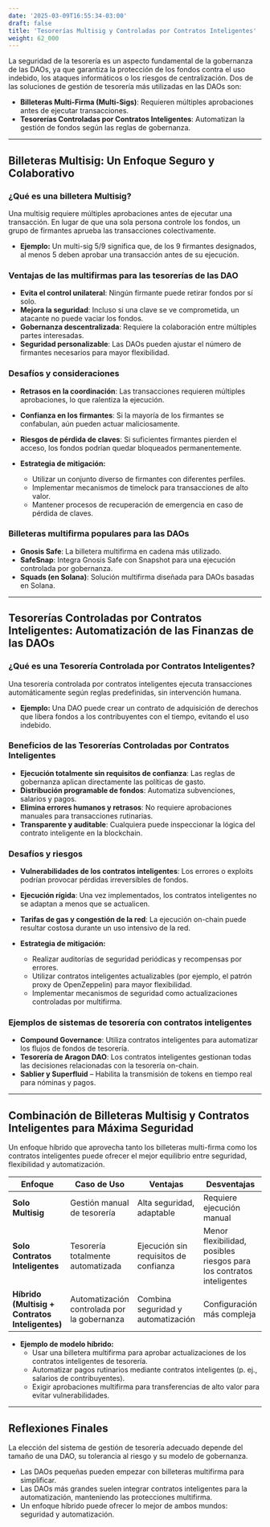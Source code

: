 ```yaml
---
date: '2025-03-09T16:55:34-03:00'
draft: false
title: 'Tesorerías Multisig y Controladas por Contratos Inteligentes'
weight: 62_000
---
```


La seguridad de la tesorería es un aspecto fundamental de la gobernanza de las DAOs, ya que garantiza la protección de los fondos contra el uso indebido, los ataques informáticos o los riesgos de centralización. Dos de las soluciones de gestión de tesorería más utilizadas en las DAOs son:

- **Billeteras Multi-Firma (Multi-Sigs)**: Requieren múltiples aprobaciones antes de ejecutar transacciones.
- **Tesorerías Controladas por Contratos Inteligentes**: Automatizan la gestión de fondos según las reglas de gobernanza.

---

## **Billeteras Multisig: Un Enfoque Seguro y Colaborativo**

### **¿Qué es una billetera Multisig?**
Una multisig requiere múltiples aprobaciones antes de ejecutar una transacción. En lugar de que una sola persona controle los fondos, un grupo de firmantes aprueba las transacciones colectivamente.

- **Ejemplo:** Un multi-sig 5/9 significa que, de los 9 firmantes designados, al menos 5 deben aprobar una transacción antes de su ejecución.

### **Ventajas de las multifirmas para las tesorerías de las DAO**
- **Evita el control unilateral**: Ningún firmante puede retirar fondos por sí solo.
- **Mejora la seguridad**: Incluso si una clave se ve comprometida, un atacante no puede vaciar los fondos.
- **Gobernanza descentralizada**: Requiere la colaboración entre múltiples partes interesadas.
- **Seguridad personalizable**: Las DAOs pueden ajustar el número de firmantes necesarios para mayor flexibilidad.

### **Desafíos y consideraciones**
- **Retrasos en la coordinación**: Las transacciones requieren múltiples aprobaciones, lo que ralentiza la ejecución.
- **Confianza en los firmantes**: Si la mayoría de los firmantes se confabulan, aún pueden actuar maliciosamente.
- **Riesgos de pérdida de claves**: Si suficientes firmantes pierden el acceso, los fondos podrían quedar bloqueados permanentemente.

- **Estrategia de mitigación:**
  - Utilizar un conjunto diverso de firmantes con diferentes perfiles.
  - Implementar mecanismos de timelock para transacciones de alto valor. 
  - Mantener procesos de recuperación de emergencia en caso de pérdida de claves.

### **Billeteras multifirma populares para las DAOs**
- **Gnosis Safe**: La billetera multifirma en cadena más utilizado.
- **SafeSnap**: Integra Gnosis Safe con Snapshot para una ejecución controlada por gobernanza.
- **Squads (en Solana)**: Solución multifirma diseñada para DAOs basadas en Solana.

---

## **Tesorerías Controladas por Contratos Inteligentes: Automatización de las Finanzas de las DAOs**

### **¿Qué es una Tesorería Controlada por Contratos Inteligentes?**
Una tesorería controlada por contratos inteligentes ejecuta transacciones automáticamente según reglas predefinidas, sin intervención humana.

- **Ejemplo:** Una DAO puede crear un contrato de adquisición de derechos que libera fondos a los contribuyentes con el tiempo, evitando el uso indebido.

### **Beneficios de las Tesorerías Controladas por Contratos Inteligentes**
- **Ejecución totalmente sin requisitos de confianza**: Las reglas de gobernanza aplican directamente las políticas de gasto.
- **Distribución programable de fondos**: Automatiza subvenciones, salarios y pagos.
- **Elimina errores humanos y retrasos**: No requiere aprobaciones manuales para transacciones rutinarias.
- **Transparente y auditable**: Cualquiera puede inspeccionar la lógica del contrato inteligente en la blockchain.

### **Desafíos y riesgos**
- **Vulnerabilidades de los contratos inteligentes**: Los errores o exploits podrían provocar pérdidas irreversibles de fondos.
- **Ejecución rígida**: Una vez implementados, los contratos inteligentes no se adaptan a menos que se actualicen.
- **Tarifas de gas y congestión de la red**: La ejecución on-chain puede resultar costosa durante un uso intensivo de la red.

- **Estrategia de mitigación:**
  - Realizar auditorías de seguridad periódicas y recompensas por errores.
  - Utilizar contratos inteligentes actualizables (por ejemplo, el patrón proxy de OpenZeppelin) para mayor flexibilidad.
  - Implementar mecanismos de seguridad como actualizaciones controladas por multifirma.

### **Ejemplos de sistemas de tesorería con contratos inteligentes**
- **Compound Governance**: Utiliza contratos inteligentes para automatizar los flujos de fondos de tesorería.
- **Tesorería de Aragon DAO**: Los contratos inteligentes gestionan todas las decisiones relacionadas con la tesorería on-chain. 
- **Sablier y Superfluid** – Habilita la transmisión de tokens en tiempo real para nóminas y pagos.

---

## **Combinación de Billeteras Multisig y Contratos Inteligentes para Máxima Seguridad**

Un enfoque híbrido que aprovecha tanto los billeteras multi-firma como los contratos inteligentes puede ofrecer el mejor equilibrio entre seguridad, flexibilidad y automatización.

| **Enfoque** | **Caso de Uso** | **Ventajas** | **Desventajas** |
|-------------|------------|---------|---------|
| **Solo Multisig** | Gestión manual de tesorería | Alta seguridad, adaptable | Requiere ejecución manual |
| **Solo Contratos Inteligentes** | Tesorería totalmente automatizada | Ejecución sin requisitos de confianza | Menor flexibilidad, posibles riesgos para los contratos inteligentes |
| **Híbrido (Multisig + Contratos Inteligentes)** | Automatización controlada por la gobernanza | Combina seguridad y automatización | Configuración más compleja |

- **Ejemplo de modelo híbrido:**
  - Usar una billetera multifirma para aprobar actualizaciones de los contratos inteligentes de tesorería.
  - Automatizar pagos rutinarios mediante contratos inteligentes (p. ej., salarios de contribuyentes).
  - Exigir aprobaciones multifirma para transferencias de alto valor para evitar vulnerabilidades.

---

## **Reflexiones Finales**

La elección del sistema de gestión de tesorería adecuado depende del tamaño de una DAO, su tolerancia al riesgo y su modelo de gobernanza.

- Las DAOs pequeñas pueden empezar con billeteras multifirma para simplificar.
- Las DAOs más grandes suelen integrar contratos inteligentes para la automatización, manteniendo las protecciones multifirma.
- Un enfoque híbrido puede ofrecer lo mejor de ambos mundos: seguridad y automatización.